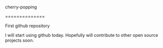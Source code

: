 cherry-popping

==============

First github repository

I will start using github today. Hopefully will contribute to other open source projects soon. 

